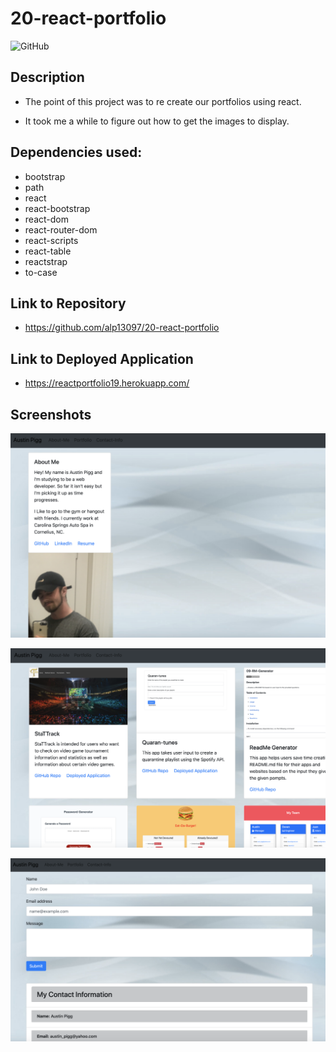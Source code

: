 # 20-react-portfolio

![GitHub](https://img.shields.io/github/license/alp13097/20-react-portfolio)

## Description

* The point of this project was to re create our portfolios using react.

* It took me a while to figure out how to get the images to display.

## Dependencies used:

* bootstrap
* path
* react
* react-bootstrap
* react-dom
* react-router-dom
* react-scripts
* react-table
* reactstrap
* to-case

## Link to Repository

* https://github.com/alp13097/20-react-portfolio

## Link to Deployed Application

* https://reactportfolio19.herokuapp.com/

## Screenshots

![SS of app](reactportfolio/src/assets/RPSS1.png "app running in web browser")

![SS of app](reactportfolio/src/assets/RPSS2.png "app running in web browser")

![SS of app](reactportfolio/src/assets/RPSS3.png "app running in web browser")